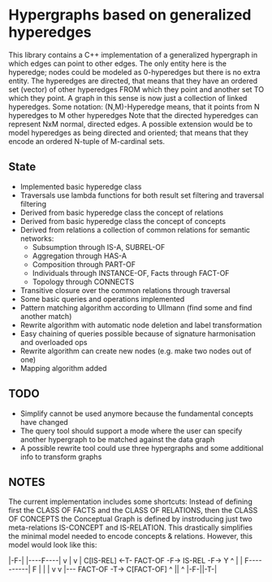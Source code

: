 # Hypergraphs based on generalized hyperedges

This library contains a C++ implementation of a generalized hypergraph in which edges can point to other edges.
The only entity here is the hyperedge; nodes could be modeled as 0-hyperedges but there is no extra entity.
The hyperedges are directed, that means that they have an ordered set (vector) of other hyperedges FROM which they point and another set TO which they point.
A graph in this sense is now just a collection of linked hyperedges.
Some notation: (N,M)-Hyperedge means, that it points from N hyperedges to M other hyperedges
Note that the directed hyperedges can represent NxM normal, directed edges.
A possible extension would be to model hyperedges as being directed and oriented;
that means that they encode an ordered N-tuple of M-cardinal sets.

## State

* Implemented basic hyperedge class
* Traversals use lambda functions for both result set filtering and traversal filtering
* Derived from basic hyperedge class the concept of relations
* Derived from basic hyperedge class the concept of concepts
* Derived from relations a collection of common relations for semantic networks:
    - Subsumption through IS-A, SUBREL-OF
    - Aggregation through HAS-A
    - Composition through PART-OF
    - Individuals through INSTANCE-OF, Facts through FACT-OF
    - Topology through CONNECTS
* Transitive closure over the common relations through traversal
* Some basic queries and operations implemented
* Pattern matching algorithm according to Ullmann (find some and find another match)
* Rewrite algorithm with automatic node deletion and label transformation
* Easy chaining of queries possible because of signature harmonisation and overloaded ops
* Rewrite algorithm can create new nodes (e.g. make two nodes out of one)
* Mapping algorithm added

## TODO

* Simplify cannot be used anymore because the fundamental concepts have changed
* The query tool should support a mode where the user can specify another hypergraph to be matched against the data graph
* A possible rewrite tool could use three hypergraphs and some additional info to transform graphs

## NOTES

The current implementation includes some shortcuts:
Instead of defining first the CLASS OF FACTS and the CLASS OF RELATIONS,
then the CLASS OF CONCEPTS the Conceptual Graph is defined by instroducing just two meta-relations IS-CONCEPT and IS-RELATION.
This drastically simplifies the minimal model needed to encode concepts & relations.
However, this model would look like this:

|-F-|               |----F----|
v   |               v         |
C[IS-REL] <-T- FACT-OF -F-> IS-REL -F-> Y
                    ^         |
                    |         F----------|
                    F         |          |
                    |         v          v
                    |--- FACT-OF -T-> C[FACT-OF]
                                      ^   ||   ^
                                      |-F-||-T-|
